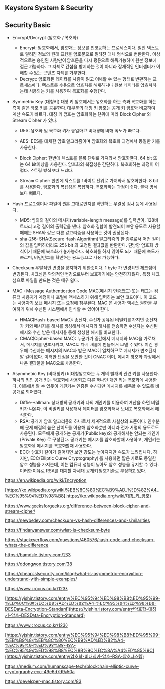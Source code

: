 ## Keystore System & Security

## Security Basic

* Encrypt/Decrypt (암호화 / 복호화)
  * Encrypt: 암호화에서, 암호화는 정보를 인코등하는 프로세스이다. 일반 텍스트로 알려진 정보의 원래 표현을 암호문으로 알려진 대체 형식으로 변환한다. 이상적으로는 승인된 사람만이 암호문을 다시 평문으로 해독가능하며 원본 정보에 접근 가능하다. 그 자체로 간섭을 방지하는 것이 아니라 잠재적인 인터셉터가 이해할 수 있는 콘텐츠 자체를 거부한다.
  * Decrypt: 암호화된 데이터를 사람이 읽고 이해할 수 있는 형태로 변환하는 프로세스이다. 텍스트를 수동으로 암호화를 해체하거나 원본 데이터를 암호화하는데 사용되는 키를 사용하여 복호화를 수행한다.

* Symmetric Key (대칭키)
  대칭 키 암호에서는 암호화를 하는 측과 복호화를 하는 측이 같은 암호 키를 공유한다. 대부분의 대칭 키 암호는 공개 키 암호와 비교하여 계산 속도가 빠르다. 대칭 키 암호는 암호화하는 단위에 따라 Block Cipher 와 Stream Cipher 가 있다.
  
  * DES: 암호화 및 복호화 키가 동일하고 비대칭에 비해 속도가 빠르다.
  * AES: DES를 대체한 암호 알고리즘이며 암호화와 복호화 과정에서 동일한 키를 사용한다.
  
  * Block Cipher: 한번에 텍스트를 블록 단위로 가져와서 암호화한다. 64 bit 또는 64 bit이상을 사용한다. 암호화의 복잡성은 간단하다. 복호화하는 과정이 어렵다. 스트림 방식보다 느리다.
  * Stream Cipher: 한번에 텍스트를 1바이트 단위로 가져와서 암호화한다. 8 bit 를 사용한다. 암호화의 복잡성은 복잡하다. 복호화하는 과정이 쉽다. 블락 방식보다 빠르다.
  
* Hash
  프로그램이나 파일이 원본 그대로인지를 확인하는 무결성 검사 등에 사용된다.
  * MD5: 임의의 길이의 메시지(variable-length message)를 입력받아, 128비트짜리 고정 길이의 출력값을 낸다. 암호화 결함이 발견되어 보안 용도로 사용할 때에는 SHA와 같은 다른 알고리즘을 사용하는 것이 권장된다.
  * sha-256: SHA(Secure Hash Algorithm) 알고리즘의 한 종류로서 어떤 길이의 값을 입력하더라도 256 bit 의 고정된 결과값을 반환한다. 단방향 암호화 방식이기 때문에 복호화가 불가능하다. 복호화를 하지 않아도 되기 때문에 속도가 빠르며, 비밀번호를 확인하는 용도등으로 사용 가능하다.

* Checksum
우발적인 변경을 방지하기 위한것이다. 1 byte 가 변경되면 체크섬이 변경된다. 체크섬은 악의적인 변경으로부터 보호하기에는 안전하지 않다. 특정 체크섬으로 파일을 만드는 것은 매우 쉽다.

* MAC : Message Authentication Code
  MAC(메시지 인증코드) 또는 태그는 컴퓨터 사용자가 계정이나 포털에 액세스하기 위해 입력하는 보안 코드이다. 이 코드는 사용자가 보낸 메시지 또는 요청에 첨부된다. MAC 은 사용자 액세스 권한을 부여하기 위해 수신된 시스템에서 인식할 수 있어야 한다.
  * HMAC(Hash-based MAC): 송신자, 수신자 공유된 비밀키를 가지면 송신자가 키와 메시지를 해시를 생성해서 메시지와 해시를 전송하면 수신자는 수신된 해시와 수신 받은 메시지를 통해 생성한 해시를 비교한다. 
  * CMAC(Cipher-based MAC): 누군가가 중간에서 메시지와 MAC을 가로채서, 메시지를 변조시키고, MAC도 다시 새롭게 만들어서 보낼 수 있다. 이런 경우에 수신자는 메시지의 MAC과 받은 MAC이 일치하므로 메시지가 변조된지 알 길이 없다. 이러한 단점을 보안한 것이 CMAC 이며, 메시지 암호화 과정에서 나온 결과물을 MAC으로 사용한다. 

* Asymmetric Key (비대칭키)
  비대칭암호화는 두 개의 별개의 관련 키를 사용한다. 하나의 키인 공개 키는 암호화에 사용되고 다른 하나인 개인 키는 복호화에 사용한다. 이름에서 알 수 있듯이 개인키는 인증된 수신자만 메시지를 해독할 수 있도록 비공개로 되어있다.
  * Diffie-Hallman: 상대방의 공개키와 나의 개인키를 이용하여 계산을 하면 비밀키가 나온다. 이 비밀키를 사용해서 데이터를 암호화해서 보내고 복호화해서 해석한다.
  * RSA: 공개키 암호 알고리즘의 하나로서 세계적으로 사실상의 표준이다. 인수분해 문제 해결의 높은 난이도를 이용해 암호화뿐만 아니라 전자 서명의 용도로도 사용된다. 모두에개 공개하는 공개키(Public key)와 공개해서는 안되는 개인키(Private Key) 로 구성된다. 공개키는 메시지를 암호화할때 사용하고, 개인키는 암호화된 메시지를 복호화할때 사용한다.
  * ECC: 암호키 길이가 길어지면 보안 강도는 높아지지만 속도가 느려집니다. 하지만, ECC(Elliptic Curve Cryptography) 를 사용하면 짧은 키로도 동일한 암호 성능을 가지는데, 이는 컴퓨터 성능이 낮아도 암호 성능을 유지할 수 있다. 이러한 이유로 RSA를 대체할 차세대 공개키 암호기술로 부상하고 있다.







https://en.wikipedia.org/wiki/Encryption

[https://ko.wikipedia.org/wiki/%EB%8C%80%EC%B9%AD_%ED%82%A4_%EC%95%94%ED%98%B8](https://ko.wikipedia.org/wiki/대칭_키_암호)

https://www.geeksforgeeks.org/difference-between-block-cipher-and-stream-cipher/

https://newbedev.com/checksum-vs-hash-differences-and-similarities

https://findanyanswer.com/what-is-checksum-byte

https://stackoverflow.com/questions/460576/hash-code-and-checksum-whats-the-difference

https://bamdule.tistory.com/233

https://ddongwon.tistory.com/38

https://cheapsslsecurity.com/blog/what-is-asymmetric-encryption-understand-with-simple-examples/

https://www.crocus.co.kr/1233

[https://yjshin.tistory.com/entry/%EC%95%94%ED%98%B8%ED%95%99-%EB%8C%80%EC%B9%AD%ED%82%A4-%EC%95%94%ED%98%B8-DESData-Encryption-Standard](https://yjshin.tistory.com/entry/암호학-대칭키-암호-DESData-Encryption-Standard)

https://www.crocus.co.kr/1230

[https://yjshin.tistory.com/entry/%EC%95%94%ED%98%B8%ED%95%99-%EB%B9%84%EB%8C%80%EC%B9%AD%ED%82%A4-%EC%95%94%ED%98%B8-RSA-%EC%95%94%ED%98%B8%EC%8B%9C%EC%8A%A4%ED%85%9C](https://yjshin.tistory.com/entry/암호학-비대칭키-암호-RSA-암호시스템)

https://medium.com/humanscape-tech/blockchain-elliptic-curve-cryptography-ecc-49e6d7d9a50a

https://developer-mac.tistory.com/83
